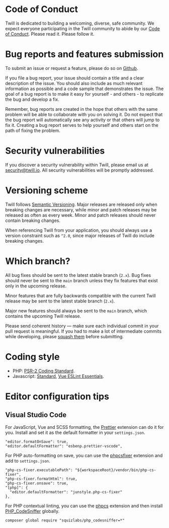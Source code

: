 # Code of Conduct
Twill is dedicated to building a welcoming, diverse, safe community. We expect everyone participating in the Twill community to abide by our [Code of Conduct](CODE_OF_CONDUCT.md). Please read it. Please follow it.

# Bug reports and features submission
To submit an issue or request a feature, please do so on [Github](https://github.com/area17/twill/issues).

If you file a bug report, your issue should contain a title and a clear description of the issue. You should also include as much relevant information as possible and a code sample that demonstrates the issue. The goal of a bug report is to make it easy for yourself - and others - to replicate the bug and develop a fix.

Remember, bug reports are created in the hope that others with the same problem will be able to collaborate with you on solving it. Do not expect that the bug report will automatically see any activity or that others will jump to fix it. Creating a bug report serves to help yourself and others start on the path of fixing the problem.

# Security vulnerabilities
If you discover a security vulnerability within Twill, please email us at [security@twill.io](mailto:security@twill.io). All security vulnerabilities will be promptly addressed.

# Versioning scheme

Twill follows [Semantic Versioning](https://semver.org/). Major releases are released only when breaking changes are necessary, while minor and patch releases may be released as often as every week. Minor and patch releases should never contain breaking changes.

When referencing Twill from your application, you should always use a version constraint such as `^2.0`, since major releases of Twill do include breaking changes.

# Which branch?
All bug fixes should be sent to the latest stable branch (`2.x`). Bug fixes should never be sent to the `main` branch unless they fix features that exist only in the upcoming release.

Minor features that are fully backwards compatible with the current Twill release may be sent to the latest stable branch (`2.x`).

Major new features should always be sent to the `main` branch, which contains the upcoming Twill release.

Please send coherent history — make sure each individual commit in your pull request is meaningful. If you had to make a lot of intermediate commits while developing, please [squash them](http://www.git-scm.com/book/en/v2/Git-Tools-Rewriting-History#Changing-Multiple-Commit-Messages) before submitting.

# Coding style
- PHP: [PSR-2 Coding Standard](https://github.com/php-fig/fig-standards/blob/master/accepted/PSR-2-coding-style-guide.md).
- Javascript: [Standard](https://standardjs.com/), [Vue ESLint Essentials](https://github.com/vuejs/eslint-plugin-vue).

# Editor configuration tips

## Visual Studio Code

For JavaScript, Vue and SCSS formatting, the [Prettier](https://marketplace.visualstudio.com/items?itemName=esbenp.prettier-vscode) extension can do it for you. Install and set it as the default formatter in your `settings.json`.

```
"editor.formatOnSave": true,
"editor.defaultFormatter": "esbenp.prettier-vscode",
```

For PHP auto-formatting on save, you can use the [phpcsfixer](https://marketplace.visualstudio.com/items?itemName=junstyle.php-cs-fixer) extension and add to `settings.json`.

```
"php-cs-fixer.executablePath": "${workspaceRoot}/vendor/bin/php-cs-fixer",
"php-cs-fixer.formatHtml": true,
"php-cs-fixer.onsave": true,
"[php]": {
  "editor.defaultFormatter": "junstyle.php-cs-fixer"
},
```

For PHP contextual linting, you can use the [phpcs](https://marketplace.visualstudio.com/items?itemName=ikappas.phpcs) extension and then install [PHP_CodeSniffer](https://github.com/squizlabs/PHP_CodeSniffer) globally.

```
composer global require "squizlabs/php_codesniffer=*"
```
